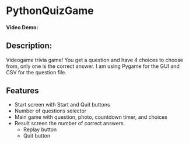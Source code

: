# PythonQuizGame

#### Video Demo: <URL HERE>
## Description:
Videogame trivia game! You get a question and have 4 choices to choose from, only one is the correct answer.
I am using Pygame for the GUI and CSV for the question file.
## Features
- Start screen with Start and Quit buttons
- Number of questions selector
- Main game with question, photo, countdown timer, and choices
- Result screen the number of correct answers
    - Replay button
    - Quit button
